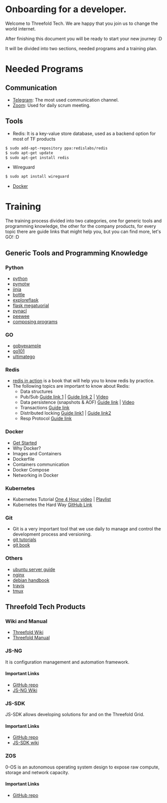 # Onboarding for a developer.

Welcome to Threefold Tech. We are happy that you join us to change the world internet.

After finishing this document you will be ready to start your new journey :D

It will be divided into two sections, needed programs and a training plan.

# Needed Programs

## Communication

- [Telegram](https://desktop.telegram.org/): The most used communication channel.
- [Zoom](https://zoom.us/download?os=linux): Used for daily scrum meeting.

## Tools

- Redis: It is a key-value store database, used as a backend option for most of TF products
```bash
$ sudo add-apt-repository ppa:redislabs/redis
$ sudo apt-get update
$ sudo apt-get install redis
```

- Wireguard
```bash
$ sudo apt install wireguard
```
- [Docker](https://docs.docker.com/engine/install/ubuntu/)

# Training

The training process divided into two categories, one for generic tools and programming knowledge, the other for the company products, for every topic there are guide links that might help you, but you can find more, let's GO! :D

## Generic Tools and Programming Knowledge

### Python
- [python](https://docs.python.org/3/tutorial/index.html)
- [pymotw](https://pymotw.com/3/) 
- [jinja](https://jinja.palletsprojects.com/en/2.10.x/)
- [bottle](https://bottlepy.org/docs/dev/)
- [exploreflask](https://exploreflask.com/en/latest/)
- [flask megatuorial](https://blog.miguelgrinberg.com/post/the-flask-mega-tutorial-part-i-hello-world)
- [pynacl](https://pynacl.readthedocs.io/en/latest/)
- [peewee](http://docs.peewee-orm.com/en/latest/)
- [composing programs](http://composingprograms.com/)

### GO
- [gobyexample](https://gobyexample.com)
- [go101](https://go101.org/article/101.html)
- [ultimatego](https://github.com/hoanhan101/ultimate-go)

### Redis
- [redis in action](https://redislabs.com/redis-in-action/) is a book that will help you to know redis by practice.
- The following topics are important to know about Redis:
  - Data structures
  - Pub/Sub [Guide link 1](https://redis.io/topics/pubsub) | [Guide link 2](https://www.tutorialspoint.com/redis/redis_pub_sub.htm) | [Video](https://youtu.be/33N1mgiRYK0)
  - Data persistence (snapshots & AOF) [Guide link](https://redis.io/topics/persistence)  | [Video](https://youtu.be/Hbt56gFj998?t=2042)
  - Transactions [Guide link](https://www.tutorialspoint.com/redis/redis_transactions.htm)
  - Distributed locking [Guide link1](https://redis.io/topics/distlock) | [Guide link2](https://medium.com/@rohansaraf/distributed-locking-with-redis-ecb0773e7695)
  - Resp Protocol [Guide link](https://redis.io/topics/protocol)

### Docker
- [Get Started](https://docs.docker.com/get-started/)
- Why Docker?
- Images and Containers
- Dockerfile
- Containers communication
- Docker Compose
- Networking in Docker

### Kubernetes
- Kubernetes Tutorial [One 4 Hour video](https://youtu.be/X48VuDVv0do) | [Playlist](https://youtube.com/playlist?list=PLy7NrYWoggjziYQIDorlXjTvvwweTYoNC)
- Kubernetes the Hard Way [GitHub Link](https://github.com/kelseyhightower/kubernetes-the-hard-way)

### Git
- Git is a very important tool that we use daily to manage and control the development process and versioning.
- [git tutorials](https://www.atlassian.com/git/tutorials)
- [git book](https://git-scm.com/book/)

### Others
- [ubuntu server guide](https://help.ubuntu.com/lts/serverguide/)
- [nginx](https://www.nginx.com/)
- [debian handbook](https://debian-handbook.info)
- [travis](https://travis-ci.org/)
- [tmux](https://www.hamvocke.com/blog/a-quick-and-easy-guide-to-tmux/)

## Threefold Tech Products

### Wiki and Manual
- [Threefold Wiki](https://wiki.threefold.io)
- [Threefold Manual](https://manual.threefold.io)

### JS-NG
It is configuration management and automation framework.
#### Important Links
- [GitHub repo](https://github.com/threefoldtech/js-ng)
- [JS-NG Wiki](https://threefoldtech.github.io/js-ng/wiki/)

### JS-SDK
JS-SDK allows developing solutions for and on the Threefold Grid.
#### Important Links
- [GitHub repo](https://github.com/threefoldtech/js-sdk)
- [JS-SDK wiki](https://threefoldtech.github.io/js-sdk/wiki/)

### ZOS
0-OS is an autonomous operating system design to expose raw compute, storage and network capacity.
#### Important Links
- [GitHub repo](https://github.com/threefoldtech/zos)
